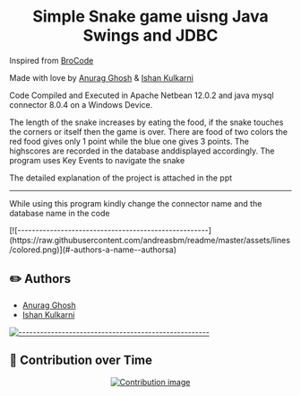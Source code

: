 <h1 align="center">Simple Snake game uisng Java Swings and JDBC</h1>
<p>Inspired from <a href="https://www.youtube.com/c/BroCodez" target="_blank">BroCode</a><p>
<p> Made with love by <a href="https://www.linkedin.com/in/anurag-g-a01531198/" target="_blank">Anurag Ghosh</a> & <a href="https://www.linkedin.com/in/kulkarniishan/" target="_blank">Ishan Kulkarni</a></p>
<p>Code Compiled and Executed in Apache Netbean 12.0.2 and java mysql connector 8.0.4 on a Windows Device.</p>
<p> The length of the snake increases by eating the food, if the snake touches the corners or itself then the game is over. There are food of two colors the red food gives only 1 point while the blue one gives 3 points. The highscores are recorded in the database anddisplayed accordingly. The program uses Key Events to navigate the snake</p>
<p> The detailed explanation of the project is attached in the ppt </p>
<hr>
<p>While using this program kindly change the connector name and the database name in the code</p>
[![-----------------------------------------------------](https://raw.githubusercontent.com/andreasbm/readme/master/assets/lines/colored.png)](#-authors-a-name--authorsa)

## :pencil2: Authors 

- [Anurag Ghosh](https://www.linkedin.com/in/kulkarniishan)
- [Ishan Kulkarni](https://www.linkedin.com/in/anurag-g-a01531198)

[![-----------------------------------------------------](https://raw.githubusercontent.com/andreasbm/readme/master/assets/lines/colored.png)](#-built-using-a-name--built_usinga)
## :brain: Contribution over Time 
<div align="center">
 <a href="https://www.apiseven.com/en/contributor-graph?chart=contributorOverTime&repo=kulkarniishan/Snake-game-using-java">
  <img src="https://contributor-graph-api.apiseven.com/contributors-svg?chart=contributorOverTime&repo=kulkarniishan/Snake-game-using-java" alt="Contribution image"/>
 </a>
</div>
